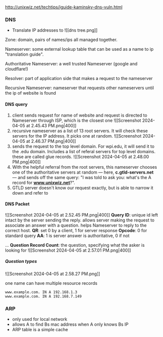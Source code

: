 http://unixwiz.net/techtips/iguide-kaminsky-dns-vuln.html

### DNS
- Translate IP addresses to 
![[dns tree.png]]

Zone: domain, pairs of names/ips all managed together.

Nameserver: some external lookup table that can be used as a name to ip "translation guide".

Authoritative Nameserver: a well trusted Nameserver (google and cloudflare!)

Resolver: part of application side that makes a request to the nameserver

Recursive Nameserver: nameserver that requests other nameservers until the ip of website is found

#### DNS query
1. client sends request for name of website and request is directed to Nameserver through ISP, which is the closest one
![[Screenshot 2024-04-05 at 2.45.43 PM.png|400]]
2. recursive nameserver as a list of 13 root servers. It will check these servers for the IP address. It picks one at random.
![[Screenshot 2024-04-05 at 2.46.37 PM.png|400]]
3. sends the request to the top level domain. For wpi.edu, it will send it to the .edu domain. Includes a list of referal servers for top level domains. these are called glue records.
 ![[Screenshot 2024-04-05 at 2.48.00 PM.png|400]]
 4. With the helpful referral from the root servers, this nameserver chooses one of the authoritative servers at random — here, **c.gtld-servers.net** — and sends off the same query: "I was told to ask you: what's the A record for **www.unixwiz.net**?".
 5. GTLD server doesn't know our request exactly, but is able to narrow it down and refer to 

#### DNS Packet
![[Screenshot 2024-04-05 at 2.52.45 PM.png|400]]
**Query ID**: unique id left intact by the server sending the reply. allows server making the request to associate an answer with a question. helps Nameserver to reply to the correct host.
**QR**: set 0 by a client, 1 for server response
**Opcode**: 0 for standard query
**AA**: 1 is server answer is authoritative, 0 if not

... 
**Question Record Count**: the question, specifying what the asker is looking for
![[Screenshot 2024-04-05 at 2.57.01 PM.png|400]]


##### Question types
![[Screenshot 2024-04-05 at 2.58.27 PM.png]]

one name can have multiple resource records
```shell 
www.example.com. IN A 192.168.1.3
www.example.com. IN A 192.168.7.149
```

### ARP
- only used for local network
- allows A to find Bs mac address when A only knows Bs IP
- ARP table is a simple cache